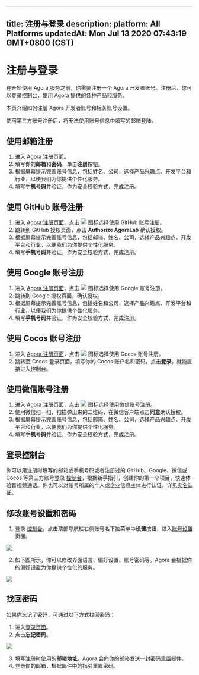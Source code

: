
---
title: 注册与登录
description: 
platform: All Platforms
updatedAt: Mon Jul 13 2020 07:43:19 GMT+0800 (CST)
---
# 注册与登录
在开始使用 Agora 服务之前，你需要注册一个 Agora 开发者账号。注册后，您可以登录控制台，使用 Agora 提供的各种产品和服务。

本页介绍如何注册 Agora 开发者账号和相关账号设置。

<div class="alert note">使用第三方账号注册后，将无法使用账号信息中填写的邮箱登陆。</div>

## 使用邮箱注册
1. 进入 [Agora 注册页面](https://sso.agora.io/cn/signup)。
2. 填写你的**邮箱**和**密码**，单击**注册**按钮。
3. 根据屏幕提示完善账号信息，包括姓名、公司，选择产品兴趣点、开发平台和行业，以便我们为你提供个性化服务。
4. 填写**手机号码**并验证，作为安全校验方式，完成注册。

## 使用 GitHub 账号注册

1. 进入 [Agora 注册页面](https://sso.agora.io/cn/signup)，点击 ![](https://web-cdn.agora.io/docs-files/1569295926426) 图标选择使用 GitHub 账号注册。
2. 跳转到 GitHub 授权页面，点击 **Authorize AgoraLab** 确认授权。
3. 根据屏幕提示完善账号信息，包括邮箱、姓名、公司，选择产品兴趣点、开发平台和行业，以便我们为你提供个性化服务。
4. 填写**手机号码**并验证，作为安全校验方式，完成注册。

## 使用 Google 账号注册

1. 进入 [Agora 注册页面](https://sso.agora.io/cn/signup)，点击 ![](https://web-cdn.agora.io/docs-files/1569302689210) 图标选择使用 Google 账号注册。
2. 跳转到 Google 授权页面，确认授权。
3. 根据屏幕提示完善账号信息，包括姓名和公司，选择产品兴趣点、开发平台和行业，以便我们为你提供个性化服务。
4. 填写**手机号码**并验证，作为安全校验方式，完成注册。

## 使用 Cocos 账号注册

1. 进入 [Agora 注册页面](https://sso.agora.io/cn/signup)，点击 ![](https://web-cdn.agora.io/docs-files/1569295962944) 图标选择使用 Cocos 账号注册。
2. 跳转至 Cocos 登录页面，填写你的 Cocos 账户名和密码，点击**登录**，就能直接进入控制台。

## 使用微信账号注册

1. 进入 [Agora 注册页面](https://sso.agora.io/cn/signup)，点击 ![](https://web-cdn.agora.io/docs-files/1569295948148) 图标选择使用微信账号注册。
2. 使用微信扫一扫，扫描弹出来的二维码，在微信客户端点击**同意**确认授权。 
3. 根据屏幕提示完善账号信息，包括邮箱、姓名、公司，选择产品兴趣点、开发平台和行业，以便我们为你提供个性化服务。
4. 填写**手机号码**并验证，作为安全校验方式，完成注册。

## 登录控制台

你可以用注册时填写的邮箱或手机号码或者注册过的 GitHub、Google、微信或 Cocos 等第三方账号登录 [控制台](https://console.agora.io)，根据新手指引，创建你的第一个项目，快速体验音视频通话。你也可以对账号所属的个人或企业信息主体进行认证，详见[实名认证](../../cn/Agora%20Platform/identity_authentication.md)。

## 修改账号设置和密码

1. 登录 [控制台](https://console.agora.io)，点击顶部导航栏右侧账号名下拉菜单中**设置**按钮，进入[账号设置](https://console.agora.io/settings)页面。

![](https://web-cdn.agora.io/docs-files/1563960156644)

2. 如下图所示，你可以修改界面语言、偏好设置、账号密码等。Agora 会根据你的偏好设置为你提供个性化的服务。

![](https://web-cdn.agora.io/docs-files/1563960733631)


## 找回密码

如果你忘记了密码，可通过以下方式找回密码：

1. 进入[登录页面](https://sso.agora.io/cn/signup)。
2. 点击**忘记密码**。

![](https://web-cdn.agora.io/docs-files/1552447886350)

3. 填写注册时使用的**邮箱地址**。Agora 会向你的邮箱发送一封密码重置邮件。
4. 登录你的邮箱，根据邮件中的指引重置密码。
